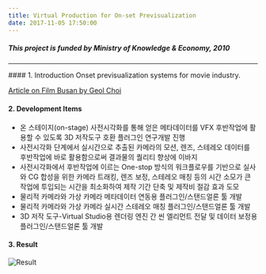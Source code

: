 ```yaml
---
title: Virtual Production for On-set Previsualization
date: 2017-11-05 17:50:00
---
```


##### This project is funded by Ministry of Knowledge & Economy, 2010

<hr>
#### <span id="1">1. Introduction</span>
Onset previsualization systems for movie industry.

[Article on Film Busan by Geol Choi](http://www.filmbusan.kr/?p=8468)

#### <span id="2">2. Development Items</span>
* 온 스테이지(on-stage) 사전시각화를 통해 얻은 메타데이터를 VFX 후반작업에 활용할 수 있도록 3D 저작도구 호환 플러그인 연구개발 진행
* 사전시각화 단계에서 실시간으로 추출된 카메라의 모션, 렌즈, 스테레오 데이터를 후반작업에 바로 활용함으로써 결과물의 퀄리티 향상에 이바지
* 사전시각화에서 후반작업에 이르는 One-stop 방식의 워크플로우를 기반으로 실사와 CG 합성을 위한 카메라 트래킹, 렌즈 보정, 스테레오 매칭 등의 시간 소모가 큰 작업에 투입되는 시간을 최소화하여 제작 기간 단축 및 제작비 절감 효과 도모
* 물리적 카메라와 가상 카메라 메타데이터 연동용 플러그인/스탠드얼론 툴 개발
* 물리적 카메라와 가상 카메라 실시간 스테레오 매칭 플러그인/스탠드얼론 툴 개발
* 3D 저작 도구-Virtual Studio용 렌더링 엔진 간 씬 엘리먼트 전달 및 데이터 보정용 플러그인/스탠드얼론 툴 개발

#### <span id="3">3. Result</span>
![Result](/images/projects/005-virtual-production/01-concept-onset-previz.jpg)

